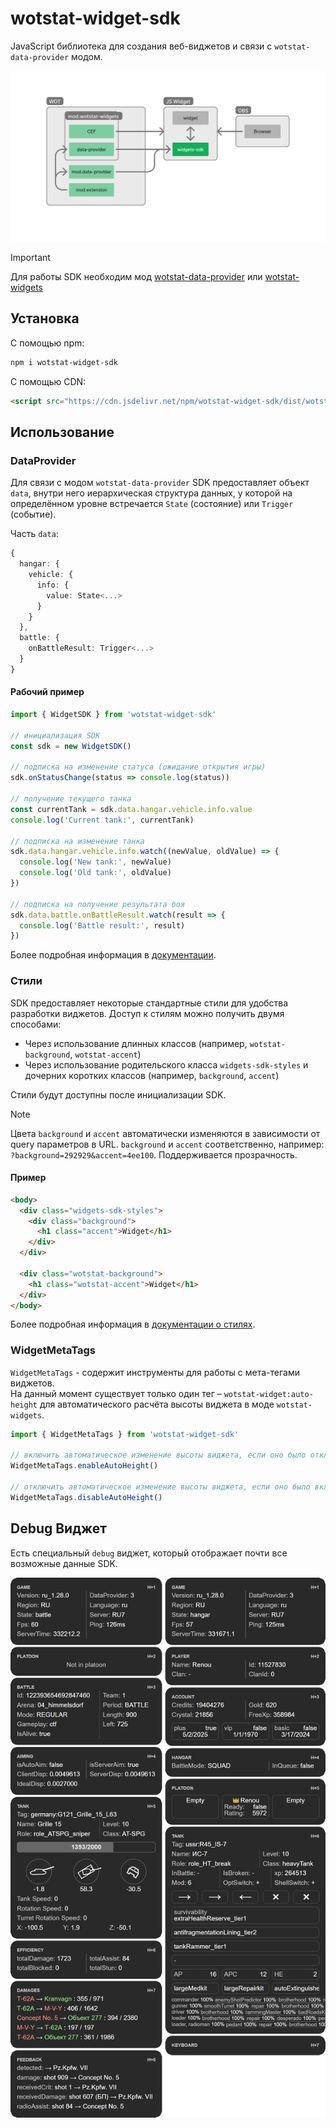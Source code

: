# wotstat-widget-sdk
JavaScript библиотека для создания веб-виджетов и связи с `wotstat-data-provider` модом.

![schema](.github/widgets-sdk.png)

> [!IMPORTANT]
> Для работы SDK необходим мод [wotstat-data-provider](https://github.com/WOT-STAT/data-provider) или [wotstat-widgets](https://github.com/WOT-STAT/wotstat-widgets)

## Установка

С помощью npm:
```bash
npm i wotstat-widget-sdk
```

С помощью CDN:
```html
<script src="https://cdn.jsdelivr.net/npm/wotstat-widget-sdk/dist/wotstat-widget-sdk.js"></script>
```

## Использование

### DataProvider
Для связи с модом `wotstat-data-provider` SDK предоставляет объект `data`, внутри него иерархическая структура данных, у которой на определённом уровне встречается `State` (состояние) или `Trigger` (событие).

Часть `data`:
```ts
{
  hangar: {
    vehicle: {
      info: {
        value: State<...>
      }
    }
  },
  battle: {
    onBattleResult: Trigger<...>
  }
}
```

#### Рабочий пример
```js
import { WidgetSDK } from 'wotstat-widget-sdk'

// инициализация SDK
const sdk = new WidgetSDK()

// подписка на изменение статуса (ожидание открытия игры)
sdk.onStatusChange(status => console.log(status))

// получение текущего танка
const currentTank = sdk.data.hangar.vehicle.info.value
console.log('Current tank:', currentTank)

// подписка на изменение танка
sdk.data.hangar.vehicle.info.watch((newValue, oldValue) => {
  console.log('New tank:', newValue)
  console.log('Old tank:', oldValue)
})

// подписка на получение результата боя
sdk.data.battle.onBattleResult.watch(result => {
  console.log('Battle result:', result)
})
```

Более подробная информация в [документации](./docs/api.md).

### Стили

SDK предоставляет некоторые стандартные стили для удобства разработки виджетов. Доступ к стилям можно получить двумя способами:
- Через использование длинных классов (например, `wotstat-background`, `wotstat-accent`)
- Через использование родительского класса `widgets-sdk-styles` и дочерних коротких классов (например, `background`, `accent`)

Стили будут доступны после инициализации SDK.

> [!NOTE]
> Цвета `background` и `accent` автоматически изменяются в зависимости от query параметров в URL.
>  `background` и `accent` соответственно, например: `?background=292929&accent=4ee100`. Поддерживается прозрачность.


#### Пример
```html
<body>
  <div class="widgets-sdk-styles">
    <div class="background">
      <h1 class="accent">Widget</h1>
    </div>
  </div>

  <div class="wotstat-background">
    <h1 class="wotstat-accent">Widget</h1>
  </div>
</body>
```

Более подробная информация в [документации о стилях](./docs/styles.md).

### WidgetMetaTags

`WidgetMetaTags` - содержит инструменты для работы с мета-тегами виджетов.  
На данный момент существует только один тег – `wotstat-widget:auto-height` для автоматического расчёта высоты виджета в моде `wotstat-widgets`.

```js
import { WidgetMetaTags } from 'wotstat-widget-sdk'

// включить автоматическое изменение высоты виджета, если оно было отключено
WidgetMetaTags.enableAutoHeight()

// отключить автоматическое изменение высоты виджета, если оно было включено
WidgetMetaTags.disableAutoHeight()

```

## Debug Виджет
Есть специальный `debug` виджет, который отображает почти все возможные данные SDK.

![](/.github/debug-widget.png)